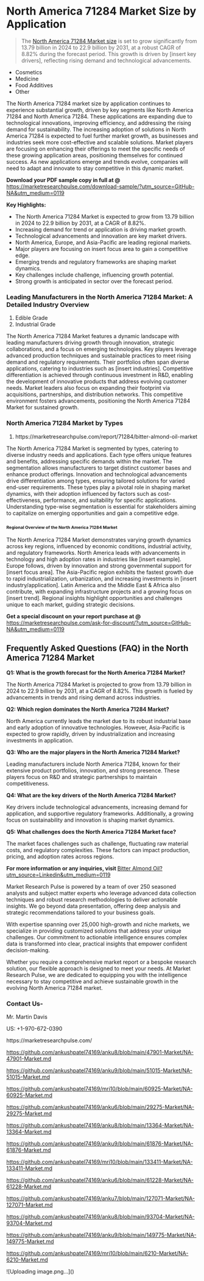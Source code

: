 <h1>North America 71284 Market&nbsp;Size by Application</h1><blockquote><p>The <a href="https://marketresearchpulse.com/download-sample/?utm_source=GitHub-NA&amp;utm_medium=0119">North America 71284 Market size</a> is set to grow significantly from 13.79 billion in 2024 to 22.9 billion by 2031, at a robust CAGR of 8.82% during the forecast period. This growth is driven by [insert key drivers], reflecting rising demand and technological advancements.</p></blockquote><ul><li>Cosmetics<li> Medicine<li> Food Additives<li> Other</li></ul><p>The North America 71284 market size by application continues to experience substantial growth, driven by key segments like North America 71284 and North America 71284. These applications are expanding due to technological innovations, improving efficiency, and addressing the rising demand for sustainability. The increasing adoption of solutions in North America 71284 is expected to fuel further market growth, as businesses and industries seek more cost-effective and scalable solutions. Market players are focusing on enhancing their offerings to meet the specific needs of these growing application areas, positioning themselves for continued success. As new applications emerge and trends evolve, companies will need to adapt and innovate to stay competitive in this dynamic market.</p><p><strong>Download your PDF sample copy in full at @ </strong><a href="https://marketresearchpulse.com/download-sample/?utm_source=GitHub-NA&amp;utm_medium=0119">https://marketresearchpulse.com/download-sample/?utm_source=GitHub-NA&amp;utm_medium=0119</a></p><p><strong>Key Highlights: </strong></p><ul><li>The North America 71284 Market is expected to grow from 13.79 billion in 2024 to 22.9 billion by 2031, at a CAGR of 8.82%.</li><li>Increasing demand for trend or application is driving market growth.</li><li>Technological advancements and innovation are key market drivers.</li><li>North America, Europe, and Asia-Pacific are leading regional markets.</li><li>Major players are focusing on insert focus area to gain a competitive edge.</li><li>Emerging trends and regulatory frameworks are shaping market dynamics.</li><li>Key challenges include challenge, influencing growth potential.</li><li>Strong growth is anticipated in sector over the forecast period.</li></ul><h3>Leading Manufacturers in the North America 71284 Market: A Detailed Industry Overview</h3><ol><li>Edible Grade<li> Industrial Grade</li></ol><div class="flex max-w-full flex-col flex-grow"><div class="min-h-8 text-message flex w-full flex-col items-end gap-2 whitespace-normal break-words [.text-message+&amp;]:mt-5" dir="auto" data-message-author-role="assistant" data-message-id="fd8432e4-4910-450d-b182-61b7bfb0a01f" data-message-model-slug="gpt-4o"><div class="flex w-full flex-col gap-1 empty:hidden first:pt-[3px]"><div class="markdown prose w-full break-words dark:prose-invert light"><p>The North America 71284 Market features a dynamic landscape with leading manufacturers driving growth through innovation, strategic collaborations, and a focus on emerging technologies. Key players leverage advanced production techniques and sustainable practices to meet rising demand and regulatory requirements. Their portfolios often span diverse applications, catering to industries such as [insert industries]. Competitive differentiation is achieved through continuous investment in R&amp;D, enabling the development of innovative products that address evolving customer needs. Market leaders also focus on expanding their footprint via acquisitions, partnerships, and distribution networks. This competitive environment fosters advancements, positioning the North America 71284 Market for sustained growth.</p></div></div></div></div><h3>North America 71284 Market by Types</h3><ol><li>https://marketresearchpulse.com/report/71284/bitter-almond-oil-market</li></ol><div class="flex max-w-full flex-col flex-grow"><div class="min-h-8 text-message flex w-full flex-col items-end gap-2 whitespace-normal break-words [.text-message+&amp;]:mt-5" dir="auto" data-message-author-role="assistant" data-message-id="084470be-0bb7-4664-bddf-5156b4f41249" data-message-model-slug="gpt-4o-mini"><div class="flex w-full flex-col gap-1 empty:hidden first:pt-[3px]"><div class="markdown prose w-full break-words dark:prose-invert light"><p>The North America 71284 Market is segmented by types, catering to diverse industry needs and applications. Each type offers unique features and benefits, addressing specific demands within the market. The segmentation allows manufacturers to target distinct customer bases and enhance product offerings. Innovation and technological advancements drive differentiation among types, ensuring tailored solutions for varied end-user requirements. These types play a pivotal role in shaping market dynamics, with their adoption influenced by factors such as cost-effectiveness, performance, and suitability for specific applications. Understanding type-wise segmentation is essential for stakeholders aiming to capitalize on emerging opportunities and gain a competitive edge.</p></div></div></div></div><h3><span style="font-size: 11px;">Regional Overview of the North America 71284 Market</span></h3><div class="flex max-w-full flex-col flex-grow"><div class="min-h-8 text-message flex w-full flex-col items-end gap-2 whitespace-normal break-words [.text-message+&amp;]:mt-5" dir="auto" data-message-author-role="assistant" data-message-id="e9038762-ce64-4e30-91c9-9bd413514231" data-message-model-slug="gpt-4o-mini"><div class="flex w-full flex-col gap-1 empty:hidden first:pt-[3px]"><div class="markdown prose w-full break-words dark:prose-invert light"><p>The North America 71284 Market demonstrates varying growth dynamics across key regions, influenced by economic conditions, industrial activity, and regulatory frameworks. North America leads with advancements in technology and high adoption rates in industries like [insert example]. Europe follows, driven by innovation and strong governmental support for [insert focus area]. The Asia-Pacific region exhibits the fastest growth due to rapid industrialization, urbanization, and increasing investments in [insert industry/application]. Latin America and the Middle East &amp; Africa also contribute, with expanding infrastructure projects and a growing focus on [insert trend]. Regional insights highlight opportunities and challenges unique to each market, guiding strategic decisions.</p></div></div></div></div><p><strong>Get a special discount on your report purchase at @ </strong><a href="https://marketresearchpulse.com/ask-for-discount/?utm_source=GitHub-NA&amp;utm_medium=0119">https://marketresearchpulse.com/ask-for-discount/?utm_source=GitHub-NA&amp;utm_medium=0119</a></p><h2>Frequently Asked Questions (FAQ) in the North America 71284 Market</h2><p><strong>Q1: What is the growth forecast for the North America 71284 Market?</strong></p><p>The North America 71284 Market is projected to grow from 13.79 billion in 2024 to 22.9 billion by 2031, at a CAGR of 8.82%. This growth is fueled by advancements in trends and rising demand across industries.</p><p><strong>Q2: Which region dominates the North America 71284 Market?</strong></p><p>North America currently leads the market due to its robust industrial base and early adoption of innovative technologies. However, Asia-Pacific is expected to grow rapidly, driven by industrialization and increasing investments in application.</p><p><strong>Q3: Who are the major players in the North America 71284 Market?</strong></p><p>Leading manufacturers include North America 71284, known for their extensive product portfolios, innovation, and strong presence. These players focus on R&amp;D and strategic partnerships to maintain competitiveness.</p><p><strong>Q4: What are the key drivers of the North America 71284 Market?</strong></p><p>Key drivers include technological advancements, increasing demand for application, and supportive regulatory frameworks. Additionally, a growing focus on sustainability and innovation is shaping market dynamics.</p><p><strong>Q5: What challenges does the North America 71284 Market face?</strong></p><p>The market faces challenges such as challenge, fluctuating raw material costs, and regulatory complexities. These factors can impact production, pricing, and adoption rates across regions.</p><p><strong>For more information or any inquiries, visit&nbsp;</strong><a href="Bitter Almond Oil?utm_source=Linkedin&utm_medium=0119">Bitter Almond Oil?utm_source=Linkedin&utm_medium=0119</a></p><p>Market Research Pulse is powered by a team of over 250 seasoned analysts and subject matter experts who leverage advanced data collection techniques and robust research methodologies to deliver actionable insights. We go beyond data presentation, offering deep analysis and strategic recommendations tailored to your business goals.</p><p>With expertise spanning over 25,000 high-growth and niche markets, we specialize in providing customized solutions that address your unique challenges. Our commitment to actionable intelligence ensures complex data is transformed into clear, practical insights that empower confident decision-making.</p><p>Whether you require a comprehensive market report or a bespoke research solution, our flexible approach is designed to meet your needs. At Market Research Pulse, we are dedicated to equipping you with the intelligence necessary to stay competitive and achieve sustainable growth in the evolving North America 71284 market.</p><h3><strong>Contact Us-</strong></h3><p>Mr. Martin Davis</p><p>US: +1-970-672-0390</p><p>https://marketresearchpulse.com/</p><p><a href="https://github.com/ankushpatel74169/anku8/blob/main/47901-Market/NA-47901-Market.md">https://github.com/ankushpatel74169/anku8/blob/main/47901-Market/NA-47901-Market.md</a></p><p><a href="https://github.com/ankushpatel74169/anku9/blob/main/51015-Market/NA-51015-Market.md">https://github.com/ankushpatel74169/anku9/blob/main/51015-Market/NA-51015-Market.md</a></p><p><a href="https://github.com/ankushpatel74169/mri10/blob/main/60925-Market/NA-60925-Market.md">https://github.com/ankushpatel74169/mri10/blob/main/60925-Market/NA-60925-Market.md</a></p><p><a href="https://github.com/ankushpatel74169/anku6/blob/main/29275-Market/NA-29275-Market.md">https://github.com/ankushpatel74169/anku6/blob/main/29275-Market/NA-29275-Market.md</a></p><p><a href="https://github.com/ankushpatel74169/anku8/blob/main/13364-Market/NA-13364-Market.md">https://github.com/ankushpatel74169/anku8/blob/main/13364-Market/NA-13364-Market.md</a></p><p><a href="https://github.com/ankushpatel74169/anku9/blob/main/61876-Market/NA-61876-Market.md">https://github.com/ankushpatel74169/anku9/blob/main/61876-Market/NA-61876-Market.md</a></p><p><a href="https://github.com/ankushpatel74169/mri10/blob/main/133411-Market/NA-133411-Market.md">https://github.com/ankushpatel74169/mri10/blob/main/133411-Market/NA-133411-Market.md</a></p><p><a href="https://github.com/ankushpatel74169/anku6/blob/main/61228-Market/NA-61228-Market.md">https://github.com/ankushpatel74169/anku6/blob/main/61228-Market/NA-61228-Market.md</a></p><p><a href="https://github.com/ankushpatel74169/anku7/blob/main/127071-Market/NA-127071-Market.md">https://github.com/ankushpatel74169/anku7/blob/main/127071-Market/NA-127071-Market.md</a></p><p><a href="https://github.com/ankushpatel74169/anku8/blob/main/93704-Market/NA-93704-Market.md">https://github.com/ankushpatel74169/anku8/blob/main/93704-Market/NA-93704-Market.md</a></p><p><a href="https://github.com/ankushpatel74169/anku9/blob/main/149775-Market/NA-149775-Market.md">https://github.com/ankushpatel74169/anku9/blob/main/149775-Market/NA-149775-Market.md</a></p><p><a href="https://github.com/ankushpatel74169/mri10/blob/main/6210-Market/NA-6210-Market.md">https://github.com/ankushpatel74169/mri10/blob/main/6210-Market/NA-6210-Market.md</a></p>
![Uploading image.png…]()
